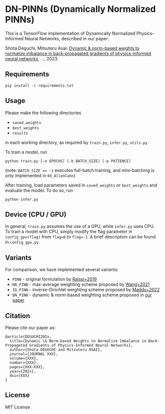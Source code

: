 # DN-PINNs (Dynamically Normalized PINNs)

This is a TensorFlow implementation of Dynamically Normalized Physics-Informed Neural Networks, described in our paper: 

Shota Deguchi, Mitsuteru Asai: [Dynamic & norm-based weights to normalize imbalance in back-propagated gradients of physics-informed neural networks](link), ..., 2023. 

## Requirements
```
pip install -r requirements.txt
```

## Usage
Please make the following directories

* `saved_weights`
* `best_weights`
* `results`

in each working directory, as required by `train.py`, `infer.py`, `utils.py`. 

To train a model, run
```
python train.py [-e EPOCHS] [-b BATCH_SIZE] [-p PATIENCE]
```
(note: `BATCH_SIZE == -1` executes full-batch training, and mini-batching is only implemented in `03_AllenCahn`)

After training, load parameters saved in `saved_weights` or `best_weights` and evaluate the model. To do so, run
```
python infer.py
```

## Device (CPU / GPU)
In general, <code>train.py</code> assumes the use of a GPU, while <code>infer.py</code> uses CPU. To train a model with CPU, simply modify the flag parameter in <code>config_gpu(flag)</code> from <code>flag=0</code> to <code>flag=-1</code>. A brief description can be found in <code>config_gpu.py</code>. 

## Variants
For comparison, we have implemented several variants:

* `PINN` - original formulation by [Raissi+2019](https://doi.org/10.1016/j.jcp.2018.10.045)
* `MA_PINN` - max-average weighting scheme proposed by [Wang+2021](https://doi.org/10.1137/20M1318043)
* `ID_PINN` - inverse-Dirichlet weighting scheme proposed by [Maddu+2022](https://dx.doi.org/10.1088/2632-2153/ac3712)
* `DN_PINN` - dynamic & norm-based weighting scheme proposed in [our paper](link)

## Citation
Please cite our paper as: 
```
@article{DEGUCHI202x,
  title={Dynamic \& Norm-based Weights to Normalize Imbalance in Back-Propageted Gradients of Physics-Informed Neural Networks},
  author={Shota DEGUCHI and Mitsuteru ASAI},
  journal={JOURNAL XXX},
  volume={XXX},
  number={XXX},
  pages={XXX-XXX},
  year={202x},
  doi={XXX}
}
```

## License
MIT License
